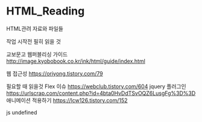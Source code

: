 # HTML_Reading
HTML관려 자료와 파일들

작업 시작전 필히 읽을 것

교보문고 웹퍼블리싱 가이드
http://image.kyobobook.co.kr/ink/html/guide/index.html

웹 접근성
https://oriyong.tistory.com/79


필요할 때 읽을것
Flex 이슈
https://webclub.tistory.com/604
jquery 플러그인
https://urlscrap.com/content.php?id=4bta0HvDdTSvOQZ6LusgFg%3D%3D
애니메이션 적용하기
https://lcw126.tistory.com/152

js undefined


